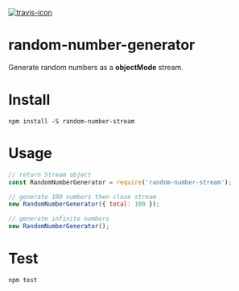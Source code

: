 [![travis-icon]][travis-link]

# random-number-generator
Generate random numbers as a <b>objectMode</b> stream.

# Install
`npm install -S random-number-stream`

# Usage
```js
// return Stream object
const RandomNumberGenerator = require('random-number-stream');

// generate 100 numbers then close stream
new RandomNumberGenerator({ total: 100 });

// generate infinite numbers
new RandomNumberGenerator();
```

# Test
`npm test`

[travis-icon]:https://travis-ci.org/meiwhu/random-number-stream.svg?branch=master
[travis-link]:https://travis-ci.org/meiwhu/random-number-stream
